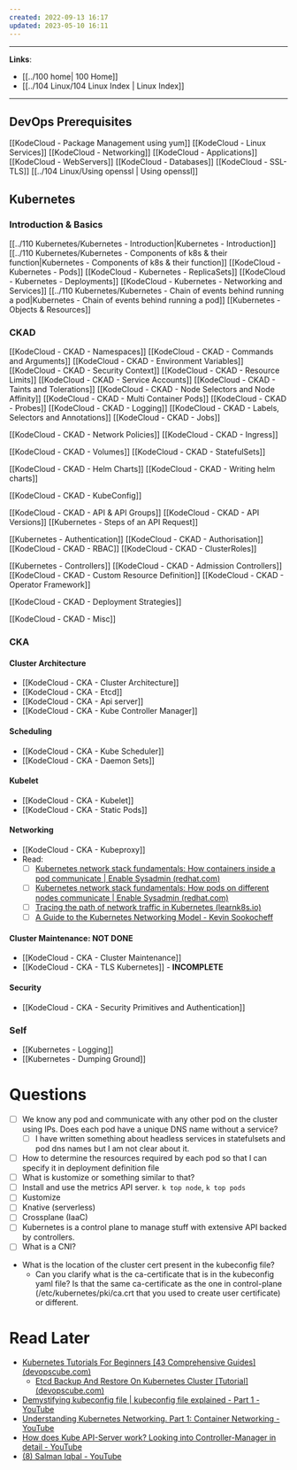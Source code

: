 ```yaml
---
created: 2022-09-13 16:17
updated: 2023-05-10 16:11
---
```

---
**Links**: 
- [[../100 home| 100 Home]]
- [[../104 Linux/104 Linux Index | Linux Index]]

---
## DevOps Prerequisites 
[[KodeCloud - Package Management using yum]]
[[KodeCloud - Linux Services]]
[[KodeCloud - Networking]]
[[KodeCloud - Applications]]
[[KodeCloud - WebServers]]
[[KodeCloud - Databases]]
[[KodeCloud - SSL-TLS]]
[[../104 Linux/Using openssl | Using openssl]]

## Kubernetes

### Introduction & Basics
[[../110 Kubernetes/Kubernetes - Introduction|Kubernetes - Introduction]]
[[../110 Kubernetes/Kubernetes - Components of k8s & their function|Kubernetes - Components of k8s & their function]]
[[KodeCloud - Kubernetes - Pods]]
[[KodeCloud - Kubernetes - ReplicaSets]]
[[KodeCloud - Kubernetes - Deployments]]
[[KodeCloud - Kubernetes - Networking and Services]]
[[../110 Kubernetes/Kubernetes - Chain of events behind running a pod|Kubernetes - Chain of events behind running a pod]]
[[Kubernetes - Objects & Resources]]

### CKAD
[[KodeCloud - CKAD - Namespaces]]
[[KodeCloud - CKAD - Commands and Arguments]]
[[KodeCloud - CKAD - Environment Variables]]
[[KodeCloud - CKAD - Security Context]]
[[KodeCloud - CKAD - Resource Limits]]
[[KodeCloud - CKAD - Service Accounts]]
[[KodeCloud - CKAD - Taints and Tolerations]]
[[KodeCloud - CKAD - Node Selectors and Node Affinity]]
[[KodeCloud - CKAD - Multi Container Pods]]
[[KodeCloud - CKAD - Probes]]
[[KodeCloud - CKAD - Logging]]
[[KodeCloud - CKAD - Labels, Selectors and Annotations]]
[[KodeCloud - CKAD - Jobs]]

[[KodeCloud - CKAD - Network Policies]]
[[KodeCloud - CKAD - Ingress]]

[[KodeCloud - CKAD - Volumes]]
[[KodeCloud - CKAD - StatefulSets]]

[[KodeCloud - CKAD - Helm Charts]]
[[KodeCloud - CKAD - Writing helm charts]]

[[KodeCloud - CKAD - KubeConfig]]

[[KodeCloud - CKAD - API & API Groups]]
[[KodeCloud - CKAD - API Versions]]
[[Kubernetes - Steps of an API Request]]

[[Kubernetes - Authentication]]
[[KodeCloud - CKAD - Authorisation]]
[[KodeCloud - CKAD - RBAC]]
[[KodeCloud - CKAD - ClusterRoles]]

[[Kubernetes - Controllers]]
[[KodeCloud - CKAD - Admission Controllers]]
[[KodeCloud - CKAD - Custom Resource Definition]]
[[KodeCloud - CKAD - Operator Framework]]

[[KodeCloud - CKAD - Deployment Strategies]]

[[KodeCloud - CKAD - Misc]]
### CKA
#### Cluster Architecture
- [[KodeCloud - CKA - Cluster Architecture]]
- [[KodeCloud - CKA - Etcd]]
- [[KodeCloud - CKA - Api server]]
- [[KodeCloud - CKA - Kube Controller Manager]]

#### Scheduling
- [[KodeCloud - CKA - Kube Scheduler]]
- [[KodeCloud - CKA - Daemon Sets]]

#### Kubelet
- [[KodeCloud - CKA - Kubelet]]
- [[KodeCloud - CKA - Static Pods]]

#### Networking
- [[KodeCloud - CKA - Kubeproxy]]
- Read:
	- [ ] [Kubernetes network stack fundamentals: How containers inside a pod communicate | Enable Sysadmin (redhat.com)](https://www.redhat.com/sysadmin/kubernetes-pod-network-communications)
	- [ ] [Kubernetes network stack fundamentals: How pods on different nodes communicate | Enable Sysadmin (redhat.com)](https://www.redhat.com/sysadmin/kubernetes-pods-communicate-nodes)
	- [ ] [Tracing the path of network traffic in Kubernetes (learnk8s.io)](https://learnk8s.io/kubernetes-network-packets)
	- [ ] [A Guide to the Kubernetes Networking Model - Kevin Sookocheff](https://sookocheff.com/post/kubernetes/understanding-kubernetes-networking-model/)

#### Cluster Maintenance: NOT DONE
- [[KodeCloud - CKA - Cluster Maintenance]]
- [[KodeCloud - CKA - TLS Kubernetes]] - **INCOMPLETE**

#### Security
- [[KodeCloud - CKA - Security Primitives and Authentication]]

### Self
- [[Kubernetes - Logging]]
- [[Kubernetes - Dumping Ground]]

# Questions
- [ ] We know any pod and communicate with any other pod on the cluster using IPs. Does each pod have a unique DNS name without a service? 
	- [ ] I have written something about headless services in statefulsets and pod dns names but I am not clear about it.
- [ ] How to determine the resources required by each pod so that I can specify it in deployment definition file
- [ ] What is kustomize or something similar to that?
- [ ] Install and use the metrics API server. `k top node`, `k top pods`
- [ ] Kustomize
- [ ] Knative (serverless)
- [ ] Crossplane (IaaC)
- [ ] Kubernetes is a control plane to manage stuff with extensive API backed by controllers.
- [ ] What is a CNI?
- What is the location of the cluster cert present in the kubeconfig file?
	- Can you clarify what is the ca-certificate that is in the kubeconfig yaml file? Is that the same ca-certificate as the one in control-plane (/etc/kubernetes/pki/ca.crt that you used to create user certificate) or different.

# Read Later
- [Kubernetes Tutorials For Beginners [43 Comprehensive Guides] (devopscube.com)](https://devopscube.com/kubernetes-tutorials-beginners/)
	- [Etcd Backup And Restore On Kubernetes Cluster [Tutorial] (devopscube.com)](https://devopscube.com/backup-etcd-restore-kubernetes/)
- [Demystifying kubeconfig file | kubeconfig file explained - Part 1 - YouTube](https://www.youtube.com/watch?v=Q74gSxeO4cI)
- [Understanding Kubernetes Networking. Part 1: Container Networking - YouTube](https://www.youtube.com/watch?v=B6FsWNUnRo0)
- [How does Kube API-Server work? Looking into Controller-Manager in detail - YouTube](https://www.youtube.com/watch?v=mOE1O3dQiUY)
- [(8) Salman Iqbal - YouTube](https://www.youtube.com/@SoulmanIqbal/videos)